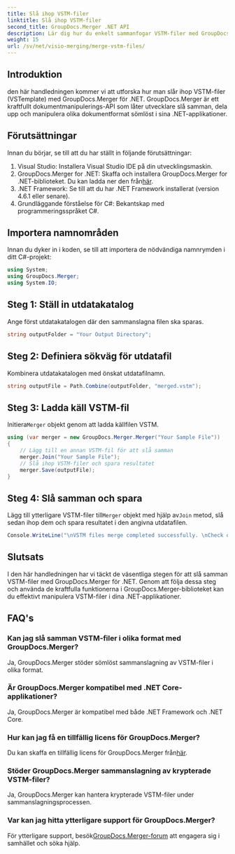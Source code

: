 ```yaml
---
title: Slå ihop VSTM-filer
linktitle: Slå ihop VSTM-filer
second_title: GroupDocs.Merger .NET API
description: Lär dig hur du enkelt sammanfogar VSTM-filer med GroupDocs.Merger för .NET. Följ vår steg-för-steg handledning och dina dokumenthanteringsmöjligheter.
weight: 15
url: /sv/net/visio-merging/merge-vstm-files/
---
```

## Introduktion
den här handledningen kommer vi att utforska hur man slår ihop VSTM-filer (VSTemplate) med GroupDocs.Merger för .NET. GroupDocs.Merger är ett kraftfullt dokumentmanipulerings-API som låter utvecklare slå samman, dela upp och manipulera olika dokumentformat sömlöst i sina .NET-applikationer.
## Förutsättningar
Innan du börjar, se till att du har ställt in följande förutsättningar:
1. Visual Studio: Installera Visual Studio IDE på din utvecklingsmaskin.
2.  GroupDocs.Merger for .NET: Skaffa och installera GroupDocs.Merger for .NET-biblioteket. Du kan ladda ner den från[här](https://releases.groupdocs.com/merger/net/).
3. .NET Framework: Se till att du har .NET Framework installerat (version 4.6.1 eller senare).
4. Grundläggande förståelse för C#: Bekantskap med programmeringsspråket C#.

## Importera namnområden
Innan du dyker in i koden, se till att importera de nödvändiga namnrymden i ditt C#-projekt:
```csharp
using System; 
using GroupDocs.Merger;
using System.IO;
```
## Steg 1: Ställ in utdatakatalog
Ange först utdatakatalogen där den sammanslagna filen ska sparas.
```csharp
string outputFolder = "Your Output Directory";
```
## Steg 2: Definiera sökväg för utdatafil
Kombinera utdatakatalogen med önskat utdatafilnamn.
```csharp
string outputFile = Path.Combine(outputFolder, "merged.vstm");
```
## Steg 3: Ladda käll VSTM-fil
 Initiera`Merger` objekt genom att ladda källfilen VSTM.
```csharp
using (var merger = new GroupDocs.Merger.Merger("Your Sample File"))
{
    // Lägg till en annan VSTM-fil för att slå samman
    merger.Join("Your Sample File");
    // Slå ihop VSTM-filer och spara resultatet
    merger.Save(outputFile);
}
```
## Steg 4: Slå samman och spara
Lägg till ytterligare VSTM-filer till`Merger` objekt med hjälp av`Join` metod, slå sedan ihop dem och spara resultatet i den angivna utdatafilen.
```csharp
Console.WriteLine("\nVSTM files merge completed successfully. \nCheck output in {0}", outputFolder);
```

## Slutsats
I den här handledningen har vi täckt de väsentliga stegen för att slå samman VSTM-filer med GroupDocs.Merger för .NET. Genom att följa dessa steg och använda de kraftfulla funktionerna i GroupDocs.Merger-biblioteket kan du effektivt manipulera VSTM-filer i dina .NET-applikationer.

## FAQ's
### Kan jag slå samman VSTM-filer i olika format med GroupDocs.Merger?
Ja, GroupDocs.Merger stöder sömlöst sammanslagning av VSTM-filer i olika format.
### Är GroupDocs.Merger kompatibel med .NET Core-applikationer?
Ja, GroupDocs.Merger är kompatibel med både .NET Framework och .NET Core.
### Hur kan jag få en tillfällig licens för GroupDocs.Merger?
 Du kan skaffa en tillfällig licens för GroupDocs.Merger från[här](https://purchase.groupdocs.com/temporary-license/).
### Stöder GroupDocs.Merger sammanslagning av krypterade VSTM-filer?
Ja, GroupDocs.Merger kan hantera krypterade VSTM-filer under sammanslagningsprocessen.
### Var kan jag hitta ytterligare support för GroupDocs.Merger?
 För ytterligare support, besök[GroupDocs.Merger-forum](https://forum.groupdocs.com/c/merger/32) att engagera sig i samhället och söka hjälp.